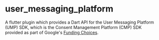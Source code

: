 # user_messaging_platform

A flutter plugin which provides a Dart API for the User Messaging Platform (UMP) SDK, which is the 
Consent Management Platform (CMP) SDK provided as part of Google's [Funding Choices].

[Funding Choices]: https://developers.google.com/funding-choices
